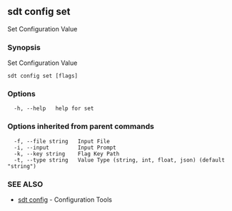 ## sdt config set

Set Configuration Value

### Synopsis

Set Configuration Value

```
sdt config set [flags]
```

### Options

```
  -h, --help   help for set
```

### Options inherited from parent commands

```
  -f, --file string   Input File
  -i, --input         Input Prompt
  -k, --key string    Flag Key Path
  -t, --type string   Value Type (string, int, float, json) (default "string")
```

### SEE ALSO

* [sdt config](sdt_config.md)	 - Configuration Tools

